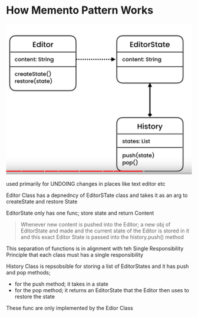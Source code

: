 # How Memento Pattern Works

![img.png](img.png)

used primarily for UNDOING changes in places like text editor etc

Editor Class has a depnedncy of EditorSTate class and takes it as an arg to createState and restore State

EditorState only has one func; store state and return Content 

> Whenever new content is pushed into the Editor; a new obj of EditorState and made and the current state of the Editor is stored in it and this exact Editor State is passed into the history.push() method

This separation of functions is in alignment with teh Single Responsibility Principle that each class must has a single responsibility

History Class is repsobsible for storing a list of EditorStates and it has push and pop methods;

- for the push method; it takes in a state 
- for the pop method; it returns an EditorState that the Editor then uses to restore the state


These func are only implemented by the Edior Class